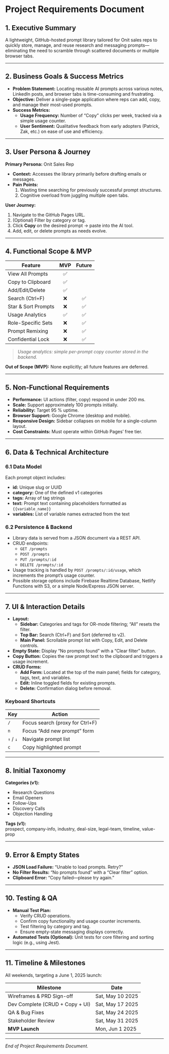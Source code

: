 # Project Requirements Document

## 1. Executive Summary
A lightweight, GitHub-hosted prompt library tailored for Onit sales reps to quickly store, manage, and reuse research and messaging prompts—eliminating the need to scramble through scattered documents or multiple browser tabs.

---

## 2. Business Goals & Success Metrics
- **Problem Statement:** Locating reusable AI prompts across various notes, LinkedIn posts, and browser tabs is time-consuming and frustrating.  
- **Objective:** Deliver a single-page application where reps can add, copy, and manage their most-used prompts.  
- **Success Metrics:**  
  - **Usage Frequency:** Number of “Copy” clicks per week, tracked via a simple usage counter.  
  - **User Sentiment:** Qualitative feedback from early adopters (Patrick, Zak, etc.) on ease of use and efficiency.

---

## 3. User Persona & Journey
**Primary Persona:** Onit Sales Rep  
- **Context:** Accesses the library primarily before drafting emails or messages.  
- **Pain Points:**  
  1. Wasting time searching for previously successful prompt structures.  
  2. Cognitive overload from juggling multiple open tabs.

**User Journey:**  
1. Navigate to the GitHub Pages URL.  
2. (Optional) Filter by category or tag.  
3. Click **Copy** on the desired prompt → paste into the AI tool.  
4. Add, edit, or delete prompts as needs evolve.

---

## 4. Functional Scope & MVP

| Feature             | MVP | Future |
|---------------------|:---:|:------:|
| View All Prompts    | ✅  |        |
| Copy to Clipboard   | ✅  |        |
| Add/Edit/Delete     | ✅  |        |
| Search (Ctrl+F)     | ❌  | ✅     |
| Star & Sort Prompts | ❌  | ✅     |
| Usage Analytics     | ✅  | ✅     |
| Role-Specific Sets  | ❌  | ✅     |
| Prompt Remixing     | ❌  | ✅     |
| Confidential Lock   | ❌  | ✅     |

> _Usage analytics: simple per-prompt copy counter stored in the backend._

**Out of Scope (MVP):** None explicitly; all future features are deferred.

---

## 5. Non-Functional Requirements
- **Performance:** UI actions (filter, copy) respond in under 200 ms.  
- **Scale:** Support approximately 100 prompts initially.  
- **Reliability:** Target 95 % uptime.  
- **Browser Support:** Google Chrome (desktop and mobile).  
- **Responsive Design:** Sidebar collapses on mobile for a single-column layout.  
- **Cost Constraints:** Must operate within GitHub Pages’ free tier.

---

## 6. Data & Technical Architecture

### 6.1 Data Model
Each prompt object includes:
- **id:** Unique slug or UUID  
- **category:** One of the defined v1 categories  
- **tags:** Array of tag strings  
- **text:** Prompt text containing placeholders formatted as `{{variable_name}}`  
- **variables:** List of variable names extracted from the text

### 6.2 Persistence & Backend
- Library data is served from a JSON document via a REST API.  
- CRUD endpoints:  
  - `GET /prompts`  
  - `POST /prompts`  
  - `PUT /prompts/:id`  
  - `DELETE /prompts/:id`  
- Usage tracking is handled by `POST /prompts/:id/usage`, which increments the prompt’s usage counter.  
- Possible storage options include Firebase Realtime Database, Netlify Functions with S3, or a simple Node/Express JSON server.

---

## 7. UI & Interaction Details
- **Layout:**  
  - **Sidebar:** Categories and tags for OR-mode filtering; “All” resets the filter.  
  - **Top Bar:** Search (Ctrl+F) and Sort (deferred to v2).  
  - **Main Panel:** Scrollable prompt list with Copy, Edit, and Delete controls.  
- **Empty State:** Display “No prompts found” with a “Clear filter” button.  
- **Copy Button:** Copies the raw prompt text to the clipboard and triggers a usage increment.  
- **CRUD Forms:**  
  - **Add Form:** Located at the top of the main panel; fields for category, tags, text, and variables.  
  - **Edit:** Inline toggled fields for existing prompts.  
  - **Delete:** Confirmation dialog before removal.

### Keyboard Shortcuts
| Key       | Action                          |
|-----------|---------------------------------|
| `/`       | Focus search (proxy for Ctrl+F) |
| `n`       | Focus “Add new prompt” form     |
| `↑` / `↓` | Navigate prompt list            |
| `c`       | Copy highlighted prompt         |

---

## 8. Initial Taxonomy
**Categories (v1):**  
- Research Questions  
- Email Openers  
- Follow-Ups  
- Discovery Calls  
- Objection Handling

**Tags (v1):**  
prospect, company-info, industry, deal-size, legal-team, timeline, value-prop

---

## 9. Error & Empty States
- **JSON Load Failure:** “Unable to load prompts. Retry?”  
- **No Filter Results:** “No prompts found” with a “Clear filter” option.  
- **Clipboard Error:** “Copy failed—please try again.”

---

## 10. Testing & QA
- **Manual Test Plan:**  
  - Verify CRUD operations.  
  - Confirm copy functionality and usage counter increments.  
  - Test filtering by category and tag.  
  - Ensure empty-state messaging displays correctly.  
- **Automated Tests (Optional):** Unit tests for core filtering and sorting logic (e.g., using Jest).

---

## 11. Timeline & Milestones
All weekends, targeting a June 1, 2025 launch:

| Milestone                        | Date             |
|----------------------------------|------------------|
| Wireframes & PRD Sign-off        | Sat, May 10 2025 |
| Dev Complete (CRUD + Copy + UI)  | Sat, May 17 2025 |
| QA & Bug Fixes                   | Sat, May 24 2025 |
| Stakeholder Review               | Sat, May 31 2025 |
| **MVP Launch**                   | Mon, Jun 1 2025  |

---

_End of Project Requirements Document._  
